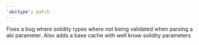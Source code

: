 ```yaml
---
'abitype': patch
---
```


Fixes a bug where solidity types where not being validated when parsing a abi parameter. Also adds a base cache with well know solidity parameters
